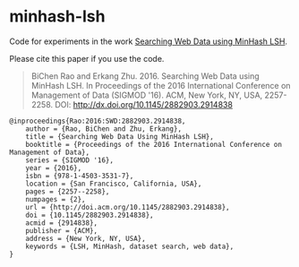 # minhash-lsh

Code for experiments in the work [Searching Web Data using MinHash LSH](http://dl.acm.org/citation.cfm?doid=2882903.2914838).

Please cite this paper if you use the code. 

> BiChen Rao and Erkang Zhu. 2016. Searching Web Data using MinHash LSH. 
> In Proceedings of the 2016 International Conference on Management of Data (SIGMOD '16). ACM, New York, NY, USA, 2257-2258. 
> DOI: http://dx.doi.org/10.1145/2882903.2914838

```
@inproceedings{Rao:2016:SWD:2882903.2914838,
	author = {Rao, BiChen and Zhu, Erkang},
	title = {Searching Web Data Using MinHash LSH},
	booktitle = {Proceedings of the 2016 International Conference on Management of Data},
	series = {SIGMOD '16},
	year = {2016},
	isbn = {978-1-4503-3531-7},
	location = {San Francisco, California, USA},
	pages = {2257--2258},
	numpages = {2},
	url = {http://doi.acm.org/10.1145/2882903.2914838},
	doi = {10.1145/2882903.2914838},
	acmid = {2914838},
	publisher = {ACM},
	address = {New York, NY, USA},
	keywords = {LSH, MinHash, dataset search, web data},
} 
```
